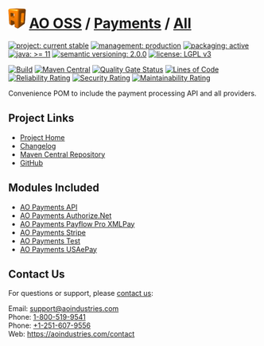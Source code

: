 # [<img src="ao-logo.png" alt="AO Logo" width="35" height="40">](https://github.com/ao-apps) [AO OSS](https://github.com/ao-apps/ao-oss) / [Payments](https://github.com/ao-apps/ao-payments) / [All](https://github.com/ao-apps/ao-payments-all)

[![project: current stable](https://oss.aoapps.com/ao-badges/project-current-stable.svg)](https://aoindustries.com/life-cycle#project-current-stable)
[![management: production](https://oss.aoapps.com/ao-badges/management-production.svg)](https://aoindustries.com/life-cycle#management-production)
[![packaging: active](https://oss.aoapps.com/ao-badges/packaging-active.svg)](https://aoindustries.com/life-cycle#packaging-active)  
[![java: &gt;= 11](https://oss.aoapps.com/ao-badges/java-11.svg)](https://docs.oracle.com/en/java/javase/11/)
[![semantic versioning: 2.0.0](https://oss.aoapps.com/ao-badges/semver-2.0.0.svg)](http://semver.org/spec/v2.0.0.html)
[![license: LGPL v3](https://oss.aoapps.com/ao-badges/license-lgpl-3.0.svg)](https://www.gnu.org/licenses/lgpl-3.0)

[![Build](https://github.com/ao-apps/ao-payments-all/workflows/Build/badge.svg?branch=master)](https://github.com/ao-apps/ao-payments-all/actions?query=workflow%3ABuild)
[![Maven Central](https://maven-badges.herokuapp.com/maven-central/com.aoapps/ao-payments-all/badge.svg)](https://maven-badges.herokuapp.com/maven-central/com.aoapps/ao-payments-all)
[![Quality Gate Status](https://sonarcloud.io/api/project_badges/measure?branch=master&project=com.aoapps%3Aao-payments-all&metric=alert_status)](https://sonarcloud.io/dashboard?branch=master&id=com.aoapps%3Aao-payments-all)
[![Lines of Code](https://sonarcloud.io/api/project_badges/measure?branch=master&project=com.aoapps%3Aao-payments-all&metric=ncloc)](https://sonarcloud.io/component_measures?branch=master&id=com.aoapps%3Aao-payments-all&metric=ncloc)  
[![Reliability Rating](https://sonarcloud.io/api/project_badges/measure?branch=master&project=com.aoapps%3Aao-payments-all&metric=reliability_rating)](https://sonarcloud.io/component_measures?branch=master&id=com.aoapps%3Aao-payments-all&metric=Reliability)
[![Security Rating](https://sonarcloud.io/api/project_badges/measure?branch=master&project=com.aoapps%3Aao-payments-all&metric=security_rating)](https://sonarcloud.io/component_measures?branch=master&id=com.aoapps%3Aao-payments-all&metric=Security)
[![Maintainability Rating](https://sonarcloud.io/api/project_badges/measure?branch=master&project=com.aoapps%3Aao-payments-all&metric=sqale_rating)](https://sonarcloud.io/component_measures?branch=master&id=com.aoapps%3Aao-payments-all&metric=Maintainability)

Convenience POM to include the payment processing API and all providers.

## Project Links
* [Project Home](https://oss.aoapps.com/payments/all/)
* [Changelog](https://oss.aoapps.com/payments/all/changelog)
* [Maven Central Repository](https://central.sonatype.com/artifact/com.aoapps/ao-payments-all)
* [GitHub](https://github.com/ao-apps/ao-payments-all)

## Modules Included
* [AO Payments API](https://github.com/ao-apps/ao-payments-api)
* [AO Payments Authorize.Net](https://github.com/ao-apps/ao-payments-authorizeNet)
* [AO Payments Payflow Pro XMLPay](https://github.com/ao-apps/ao-payments-payflowPro)
* [AO Payments Stripe](https://github.com/ao-apps/ao-payments-stripe)
* [AO Payments Test](https://github.com/ao-apps/ao-payments-test)
* [AO Payments USAePay](https://github.com/ao-apps/ao-payments-usaepay)

## Contact Us
For questions or support, please [contact us](https://aoindustries.com/contact):

Email: [support@aoindustries.com](mailto:support@aoindustries.com)  
Phone: [1-800-519-9541](tel:1-800-519-9541)  
Phone: [+1-251-607-9556](tel:+1-251-607-9556)  
Web: https://aoindustries.com/contact
